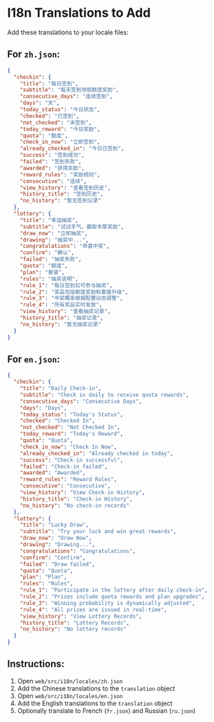 # I18n Translations to Add

Add these translations to your locale files:

## For `zh.json`:
```json
{
  "checkin": {
    "title": "每日签到",
    "subtitle": "每天签到领取额度奖励",
    "consecutive_days": "连续签到",
    "days": "天",
    "today_status": "今日状态",
    "checked": "已签到",
    "not_checked": "未签到",
    "today_reward": "今日奖励",
    "quota": "额度",
    "check_in_now": "立即签到",
    "already_checked_in": "今日已签到",
    "success": "签到成功",
    "failed": "签到失败",
    "awarded": "获得奖励",
    "reward_rules": "奖励规则",
    "consecutive": "连续",
    "view_history": "查看签到历史",
    "history_title": "签到历史",
    "no_history": "暂无签到记录"
  },
  "lottery": {
    "title": "幸运抽奖",
    "subtitle": "试试手气，赢取丰厚奖励",
    "draw_now": "立即抽奖",
    "drawing": "抽奖中...",
    "congratulations": "恭喜中奖",
    "confirm": "确认",
    "failed": "抽奖失败",
    "quota": "额度",
    "plan": "套餐",
    "rules": "抽奖说明",
    "rule_1": "每日签到后可参与抽奖",
    "rule_2": "奖品包括额度奖励和套餐升级",
    "rule_3": "中奖概率根据配置动态调整",
    "rule_4": "所有奖品实时发放",
    "view_history": "查看抽奖记录",
    "history_title": "抽奖记录",
    "no_history": "暂无抽奖记录"
  }
}
```

## For `en.json`:
```json
{
  "checkin": {
    "title": "Daily Check-in",
    "subtitle": "Check in daily to receive quota rewards",
    "consecutive_days": "Consecutive Days",
    "days": "Days",
    "today_status": "Today's Status",
    "checked": "Checked In",
    "not_checked": "Not Checked In",
    "today_reward": "Today's Reward",
    "quota": "Quota",
    "check_in_now": "Check In Now",
    "already_checked_in": "Already checked in today",
    "success": "Check-in successful",
    "failed": "Check-in failed",
    "awarded": "Awarded",
    "reward_rules": "Reward Rules",
    "consecutive": "Consecutive",
    "view_history": "View Check-in History",
    "history_title": "Check-in History",
    "no_history": "No check-in records"
  },
  "lottery": {
    "title": "Lucky Draw",
    "subtitle": "Try your luck and win great rewards",
    "draw_now": "Draw Now",
    "drawing": "Drawing...",
    "congratulations": "Congratulations",
    "confirm": "Confirm",
    "failed": "Draw failed",
    "quota": "Quota",
    "plan": "Plan",
    "rules": "Rules",
    "rule_1": "Participate in the lottery after daily check-in",
    "rule_2": "Prizes include quota rewards and plan upgrades",
    "rule_3": "Winning probability is dynamically adjusted",
    "rule_4": "All prizes are issued in real-time",
    "view_history": "View Lottery Records",
    "history_title": "Lottery Records",
    "no_history": "No lottery records"
  }
}
```

## Instructions:
1. Open `web/src/i18n/locales/zh.json`
2. Add the Chinese translations to the `translation` object
3. Open `web/src/i18n/locales/en.json`
4. Add the English translations to the `translation` object
5. Optionally translate to French (`fr.json`) and Russian (`ru.json`)
